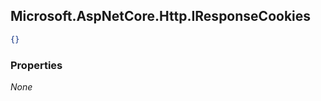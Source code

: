 
<h2 id="tocS_Microsoft.AspNetCore.Http.IResponseCookies">Microsoft.AspNetCore.Http.IResponseCookies</h2>

<a id="schemamicrosoft.aspnetcore.http.iresponsecookies"></a>
<a id="schema_Microsoft.AspNetCore.Http.IResponseCookies"></a>
<a id="tocSmicrosoft.aspnetcore.http.iresponsecookies"></a>
<a id="tocsmicrosoft.aspnetcore.http.iresponsecookies"></a>

```json
{}

```

### Properties

*None*


